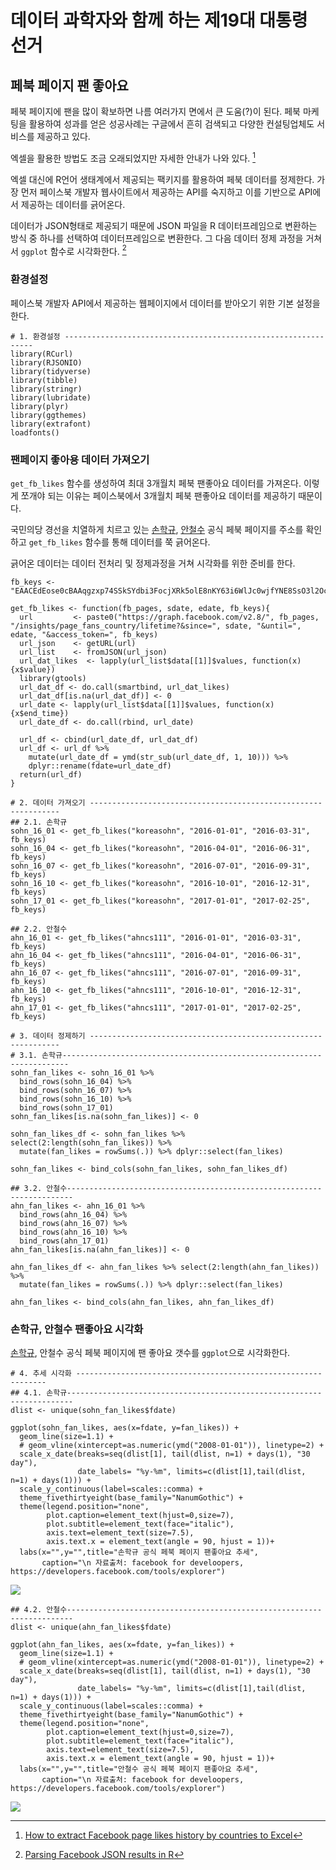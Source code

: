 # 데이터 과학자와 함께 하는 제19대 대통령 선거



## 페북 페이지 팬 좋아요

페북 페이지에 팬을 많이 확보하면 나름 여러가지 면에서 큰 도움(?)이 된다. 
페북 마케팅을 활용하여 성과를 얻은 성공사례는 구글에서 흔히 검색되고 다양한 컨설팅업체도 서비스를 제공하고 있다.

엑셀을 활용한 방법도 조금 오래되었지만 자세한 안내가 나와 있다. [^fb-likes-excel]

[^fb-likes-excel]: [How to extract Facebook page likes history by countries to Excel](https://nocodewebscraping.com/how-to-check-facebook-page-likes-history-by-countries/)

엑셀 대신에 R언어 생태계에서 제공되는 팩키지를 활용하여 페북 데이터를 정제한다.
가장 먼저 페이스북 개발자 웹사이트에서 제공하는 API를 숙지하고 이를 기반으로 API에서 제공하는 데이터를 긁어온다.

데이터가 JSON형태로 제공되기 때문에 JSON 파일을 R 데이터프레임으로 변환하는 방식 중 하나를 선택하여 데이터프레임으로 변환한다.
그 다음 데이터 정제 과정을 거쳐서 `ggplot` 함수로 시각화한다. [^fb-r-json-df]

[^fb-r-json-df]: [Parsing Facebook JSON results in R](http://stackoverflow.com/questions/15758077/parsing-facebook-json-results-in-r)

### 환경설정

페이스북 개발자 API에서 제공하는 웹페이지에서 데이터를 받아오기 위한 기본 설정을 한다.


~~~{.r}
# 1. 환경설정 ---------------------------------------------------------------
library(RCurl)
library(RJSONIO)
library(tidyverse)
library(tibble)
library(stringr)
library(lubridate)
library(plyr)
library(ggthemes)
library(extrafont)
loadfonts()
~~~

### 팬페이지 좋아용 데이터 가져오기  

`get_fb_likes` 함수를 생성하여 최대 3개월치 페북 팬좋아요 데이터를 가져온다.
이렇게 쪼개야 되는 이유는 페이스북에서 3개월치 페북 팬좋아요 데이터를 제공하기 때문이다.

국민의당 경선을 치열하게 치르고 있는 [손학규](https://www.facebook.com/koreasohn/), 
[안철수](https://www.facebook.com/ahncs111/) 공식 페북 페이지를 주소를 확인하고 `get_fb_likes` 함수를 통해 데이터를 쭉 긁어온다.

긁어온 데이터는 데이터 전처리 및 정제과정을 거쳐 시각화를 위한 준비를 한다.


~~~{.r}
fb_keys <- "EAACEdEose0cBAAqgzxp74SSkSYdbi3FocjXRk5olE8nKY63i6WlJc0wjfYNE8SsO3l2OcgfdCDEZACkv1U60lJkbpG3UajipT4xo1bIbCJIi0LMpHSkilwAwsinVcJjqrVVCYG0L05g281ZCgP5iufmgn85KzFZCPnJ6ZBYZCyZAkRapY3PAIj"

get_fb_likes <- function(fb_pages, sdate, edate, fb_keys){
  url         <- paste0("https://graph.facebook.com/v2.8/", fb_pages, "/insights/page_fans_country/lifetime?&since=", sdate, "&until=", edate, "&access_token=", fb_keys)
  url_json    <- getURL(url)
  url_list    <- fromJSON(url_json)
  url_dat_likes  <- lapply(url_list$data[[1]]$values, function(x) {x$value})
  library(gtools)
  url_dat_df <- do.call(smartbind, url_dat_likes)
  url_dat_df[is.na(url_dat_df)] <- 0
  url_date <- lapply(url_list$data[[1]]$values, function(x) {x$end_time})
  url_date_df <- do.call(rbind, url_date)

  url_df <- cbind(url_date_df, url_dat_df)
  url_df <- url_df %>%
    mutate(url_date_df = ymd(str_sub(url_date_df, 1, 10))) %>% 
    dplyr::rename(fdate=url_date_df)
  return(url_df)
}

# 2. 데이터 가져오기 ---------------------------------------------------------------
## 2.1. 손학규 
sohn_16_01 <- get_fb_likes("koreasohn", "2016-01-01", "2016-03-31", fb_keys)
sohn_16_04 <- get_fb_likes("koreasohn", "2016-04-01", "2016-06-31", fb_keys)
sohn_16_07 <- get_fb_likes("koreasohn", "2016-07-01", "2016-09-31", fb_keys)
sohn_16_10 <- get_fb_likes("koreasohn", "2016-10-01", "2016-12-31", fb_keys)
sohn_17_01 <- get_fb_likes("koreasohn", "2017-01-01", "2017-02-25", fb_keys)

## 2.2. 안철수
ahn_16_01 <- get_fb_likes("ahncs111", "2016-01-01", "2016-03-31", fb_keys)
ahn_16_04 <- get_fb_likes("ahncs111", "2016-04-01", "2016-06-31", fb_keys)
ahn_16_07 <- get_fb_likes("ahncs111", "2016-07-01", "2016-09-31", fb_keys)
ahn_16_10 <- get_fb_likes("ahncs111", "2016-10-01", "2016-12-31", fb_keys)
ahn_17_01 <- get_fb_likes("ahncs111", "2017-01-01", "2017-02-25", fb_keys)

# 3. 데이터 정제하기 ---------------------------------------------------------------
# 3.1. 손학규-----------------------------------------------------------------------
sohn_fan_likes <- sohn_16_01 %>% 
  bind_rows(sohn_16_04) %>% 
  bind_rows(sohn_16_07) %>% 
  bind_rows(sohn_16_10) %>% 
  bind_rows(sohn_17_01)
sohn_fan_likes[is.na(sohn_fan_likes)] <- 0

sohn_fan_likes_df <- sohn_fan_likes %>% select(2:length(sohn_fan_likes)) %>% 
  mutate(fan_likes = rowSums(.)) %>% dplyr::select(fan_likes)

sohn_fan_likes <- bind_cols(sohn_fan_likes, sohn_fan_likes_df)

## 3.2. 안철수-----------------------------------------------------------------------
ahn_fan_likes <- ahn_16_01 %>% 
  bind_rows(ahn_16_04) %>% 
  bind_rows(ahn_16_07) %>% 
  bind_rows(ahn_16_10) %>% 
  bind_rows(ahn_17_01)
ahn_fan_likes[is.na(ahn_fan_likes)] <- 0

ahn_fan_likes_df <- ahn_fan_likes %>% select(2:length(ahn_fan_likes)) %>% 
  mutate(fan_likes = rowSums(.)) %>% dplyr::select(fan_likes)

ahn_fan_likes <- bind_cols(ahn_fan_likes, ahn_fan_likes_df)
~~~

### 손학규, 안철수 팬좋아요 시각화

[손학규](https://www.facebook.com/koreasohn/), 
안철수 공식 페북 페이지에 팬 좋아요 갯수를 `ggplot`으로 시각화한다.


~~~{.r}
# 4. 추세 시각화 ---------------------------------------------------------------
## 4.1. 손학규-----------------------------------------------------------------------
dlist <- unique(sohn_fan_likes$fdate)

ggplot(sohn_fan_likes, aes(x=fdate, y=fan_likes)) +
  geom_line(size=1.1) +
  # geom_vline(xintercept=as.numeric(ymd("2008-01-01")), linetype=2) +
  scale_x_date(breaks=seq(dlist[1], tail(dlist, n=1) + days(1), "30 day"),
               date_labels= "%y-%m", limits=c(dlist[1],tail(dlist, n=1) + days(1))) +
  scale_y_continuous(label=scales::comma) +
  theme_fivethirtyeight(base_family="NanumGothic") +
  theme(legend.position="none",
        plot.caption=element_text(hjust=0,size=7),
        plot.subtitle=element_text(face="italic"),
        axis.text=element_text(size=7.5),
        axis.text.x = element_text(angle = 90, hjust = 1))+
  labs(x="",y="",title="손학규 공식 페북 페이지 팬좋아요 추세",
       caption="\n 자료출처: facebook for develoopers, https://developers.facebook.com/tools/explorer")
~~~

<img src="fig/fb-fan-likes-viz-1.png" style="display: block; margin: auto;" />

~~~{.r}
## 4.2. 안철수-----------------------------------------------------------------------
dlist <- unique(ahn_fan_likes$fdate)

ggplot(ahn_fan_likes, aes(x=fdate, y=fan_likes)) +
  geom_line(size=1.1) +
  # geom_vline(xintercept=as.numeric(ymd("2008-01-01")), linetype=2) +
  scale_x_date(breaks=seq(dlist[1], tail(dlist, n=1) + days(1), "30 day"),
               date_labels= "%y-%m", limits=c(dlist[1],tail(dlist, n=1) + days(1))) +
  scale_y_continuous(label=scales::comma) +
  theme_fivethirtyeight(base_family="NanumGothic") +
  theme(legend.position="none",
        plot.caption=element_text(hjust=0,size=7),
        plot.subtitle=element_text(face="italic"),
        axis.text=element_text(size=7.5),
        axis.text.x = element_text(angle = 90, hjust = 1))+
  labs(x="",y="",title="안철수 공식 페북 페이지 팬좋아요 추세",
       caption="\n 자료출처: facebook for develoopers, https://developers.facebook.com/tools/explorer")
~~~

<img src="fig/fb-fan-likes-viz-2.png" style="display: block; margin: auto;" />

